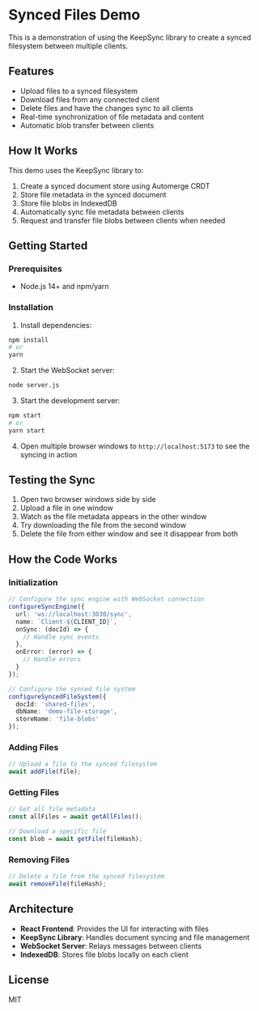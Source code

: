 # Synced Files Demo

This is a demonstration of using the KeepSync library to create a synced filesystem between multiple clients.

## Features

- Upload files to a synced filesystem
- Download files from any connected client
- Delete files and have the changes sync to all clients
- Real-time synchronization of file metadata and content
- Automatic blob transfer between clients

## How It Works

This demo uses the KeepSync library to:

1. Create a synced document store using Automerge CRDT
2. Store file metadata in the synced document
3. Store file blobs in IndexedDB
4. Automatically sync file metadata between clients
5. Request and transfer file blobs between clients when needed

## Getting Started

### Prerequisites

- Node.js 14+ and npm/yarn

### Installation

1. Install dependencies:

```bash
npm install
# or
yarn
```

2. Start the WebSocket server:

```bash
node server.js
```

3. Start the development server:

```bash
npm start
# or
yarn start
```

4. Open multiple browser windows to `http://localhost:5173` to see the syncing in action

## Testing the Sync

1. Open two browser windows side by side
2. Upload a file in one window
3. Watch as the file metadata appears in the other window
4. Try downloading the file from the second window
5. Delete the file from either window and see it disappear from both

## How the Code Works

### Initialization

```typescript
// Configure the sync engine with WebSocket connection
configureSyncEngine({
  url: 'ws://localhost:3030/sync',
  name: `Client-${CLIENT_ID}`,
  onSync: (docId) => {
    // Handle sync events
  },
  onError: (error) => {
    // Handle errors
  }
});

// Configure the synced file system
configureSyncedFileSystem({
  docId: 'shared-files',
  dbName: 'demo-file-storage',
  storeName: 'file-blobs'
});
```

### Adding Files

```typescript
// Upload a file to the synced filesystem
await addFile(file);
```

### Getting Files

```typescript
// Get all file metadata
const allFiles = await getAllFiles();

// Download a specific file
const blob = await getFile(fileHash);
```

### Removing Files

```typescript
// Delete a file from the synced filesystem
await removeFile(fileHash);
```

## Architecture

- **React Frontend**: Provides the UI for interacting with files
- **KeepSync Library**: Handles document syncing and file management
- **WebSocket Server**: Relays messages between clients
- **IndexedDB**: Stores file blobs locally on each client

## License

MIT
